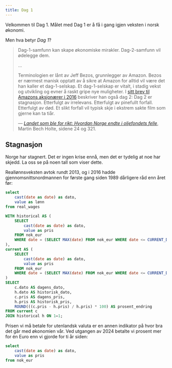 ```yaml
---
title: Dag 1
---
```


Velkommen til Dag 1. Målet med Dag 1 er å få i gang igjen veksten i norsk økonomi.

Men hva betyr _Dag 1_?

> Dag-1-samfunn kan skape økonomiske mirakler. Dag-2-samfunn vil ødelegge dem.
>
> …
>
> Terminologien er lånt av Jeff Bezos, grunnlegger av Amazon. Bezos er nærmest manisk opptatt av å sikre at Amazon for alltid vil være det han kaller et dag-1-selskap. Et dag-1-selskap er vitalt, i stadig vekst og utvikling og evner å raskt gripe nye muligheter. I [sitt brev til Amazons aksjonærer i 2016](https://www.aboutamazon.com/news/company-news/2016-letter-to-shareholders) beskriver han også dag 2: Dag 2 er stagnasjon. Etterfulgt av irrelevans. Etterfulgt av pinefullt forfall. Etterfulgt av død. Et slikt forfall vil typisk skje i ekstrem sakte film som gjerne kan ta tiår.
>
> — [_Landet som ble for rikt: Hvordan Norge endte i oljefondets felle_](https://www.landetsombleforrikt.no/), Martin Bech Holte, sidene 24 og 321.

## Stagnasjon

Norge har stagnert. Det er ingen krise ennå, men det er tydelig at noe har skjedd. La oss se på noen tall som viser dette.

Reallønnsveksten avtok rundt 2013, og i 2016 hadde gjennomsnittsnordmannen for første gang siden 1989 dårligere råd enn året før:

```sql real_wages
select
    cast(date as date) as dato,
    value as lønn
from real_wages
```

<LineChart
    data={real_wages}
    subtitle="Kilde: SSB-tabell 09786"
    title="Reallønn i 2010-kroner"
    x=dato
    y=lønn
    chartAreaHeight={500}
/>

```sql eur_ten_years
WITH historical AS (
    SELECT
        cast(date as date) as dato,
        value as pris
    FROM nok_eur
    WHERE date = (SELECT MAX(date) FROM nok_eur WHERE date <= CURRENT_DATE - INTERVAL '10 years')
),
current AS (
    SELECT
        cast(date as date) as dato,
        value as pris
    FROM nok_eur
    WHERE date = (SELECT MAX(date) FROM nok_eur WHERE date <= CURRENT_DATE)
)
SELECT
    c.dato AS dagens_dato,
    h.dato AS historisk_dato,
    c.pris AS dagens_pris,
    h.pris AS historisk_pris,
    ROUND(((c.pris - h.pris) / h.pris) * 100) AS prosent_endring
FROM current c
JOIN historical h ON 1=1;
```

Prisen vi må betale for utenlandsk valuta er en annen indikator på hvor bra det går med økonomien vår. Ved utgangen av 2024 betalte vi <Value data={eur_ten_years} column=prosent_endring />prosent mer for én Euro enn vi gjorde for ti år siden:

```sql nok_eur
select
    cast(date as date) as dato,
    value as pris
from nok_eur
```

<LineChart
    data={nok_eur}
    subtitle="Kilde: Norges Bank"
    title="Pris for én Euro"
    x=dato
    y=pris
    chartAreaHeight={500}
/>
